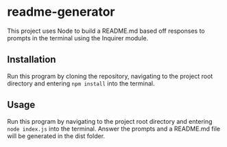 # readme-generator

This project uses Node to build a README.md based off responses to prompts in the terminal using the Inquirer module.

## Installation

Run this program by cloning the repository, navigating to the project root directory and entering `npm install` into the terminal.

## Usage

Run this program by navigating to the project root directory and entering `node index.js` into the terminal. Answer the prompts and a README.md file will be generated in the dist folder.
